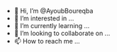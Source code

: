 - 👋 Hi, I’m @AyoubBoureqba
- 👀 I’m interested in ...
- 🌱 I’m currently learning ...
- 💞️ I’m looking to collaborate on ...
- 📫 How to reach me ...

<!---
AyoubBoureqba/AyoubBoureqba is a ✨ special ✨ repository because its `README.md` (this file) appears on your GitHub profile.
You can click the Preview link to take a look at your changes.
--->
